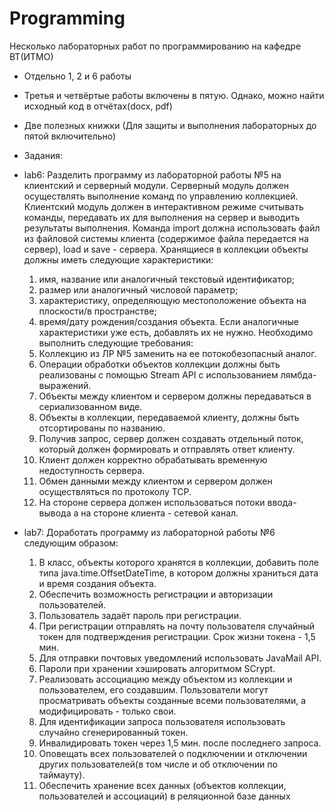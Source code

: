 # Programming
Несколько лабораторных работ по программированию на кафедре ВТ(ИТМО)
+ Отдельно 1, 2 и 6 работы
+ Третья и четвёртые работы включены в пятую. Однако, можно найти исходный код в отчётах(docx, pdf)
+ Две полезных книжки (Для защиты и выполнения лабораторных до пятой включительно)
+ Задания:
+ lab6:
Разделить программу из лабораторной работы №5 на клиентский и серверный модули. Серверный модуль должен осуществлять выполнение команд по управлению коллекцией. Клиентский модуль должен в интерактивном режиме считывать команды, передавать их для выполнения на сервер и выводить результаты выполнения. Команда import должна использовать файл из файловой системы клиента (содержимое файла передается на сервер), load и save - сервера.
Хранящиеся в коллекции объекты должны иметь следующие характеристики:
  1.	имя, название или аналогичный текстовый идентификатор;
  2.	размер или аналогичный числовой параметр;
  3.	характеристику, определяющую местоположение объекта на плоскости/в пространстве;
  4.	время/дату рождения/создания объекта.
  Если аналогичные характеристики уже есть, добавлять их не нужно.
  Необходимо выполнить следующие требования:
  1.	Коллекцию из ЛР №5 заменить на ее потокобезопасный аналог.
  2.	Операции обработки объектов коллекции должны быть реализованы с помощью Stream API с использованием лямбда-выражений.
  3.	Объекты между клиентом и сервером должны передаваться в сериализованном виде.
  4.	Объекты в коллекции, передаваемой клиенту, должны быть отсортированы по названию.
  5.	Получив запрос, сервер должен создавать отдельный поток, который должен формировать и отправлять ответ клиенту.
  6.	Клиент должен корректно обрабатывать временную недоступность сервера.
  7.	Обмен данными между клиентом и сервером должен осуществляться по протоколу TCP.
  8.	На стороне сервера должен использоваться потоки ввода-вывода а на стороне клиента - сетевой канал.

+ lab7:
  Доработать программу из лабораторной работы №6 следующим образом:
  1.	В класс, объекты которого хранятся в коллекции, добавить поле типа java.time.OffsetDateTime, в котором должны храниться дата и время создания объекта.
  2.	Обеспечить возможность регистрации и авторизации пользователей.
  3.	Пользователь задаёт пароль при регистрации.
  4.	При регистрации отправлять на почту пользователя случайный токен для подтверждения регистрации. Срок жизни токена - 1,5 мин.
  5.	Для отправки почтовых уведомлений использовать JavaMail API.
  6.	Пароли при хранении хэшировать алгоритмом SCrypt.
  7.	Реализовать ассоциацию между объектом из коллекции и пользователем, его создавшим. Пользователи могут просматривать объекты созданные всеми пользователями, а модифицировать - только свои.
	8.	Для идентификации запроса пользователя использовать случайно сгенерированный токен.
	9.	Инвалидировать токен через 1,5 мин. после последнего запроса.
	10.	Оповещать всех пользователей о подключении и отключении других пользователей(в том числе и об отключении по таймауту).
	11.	Обеспечить хранение всех данных (объектов коллекции, пользователей и ассоциаций) в реляционной базе данных
